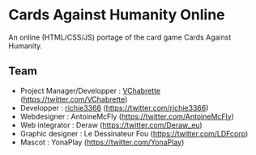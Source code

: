 Cards Against Humanity Online
=============================

An online (HTML/CSS/JS) portage of the card game Cards Against Humanity.

Team
----

* Project Manager/Developper : [VChabrette](https://github.com/VChabrette) (https://twitter.com/VChabrette)
* Developper : [richie3366](https://github.com/richie3366) (https://twitter.com/richie3366)
* Webdesigner : AntoineMcFly (https://twitter.com/AntoineMcFly)
* Web integrator : Deraw (https://twitter.com/Deraw_eu)
* Graphic designer : Le Dessinateur Fou (https://twitter.com/LDFcorp)
* Mascot : YonaPlay (https://twitter.com/YonaPlay)

